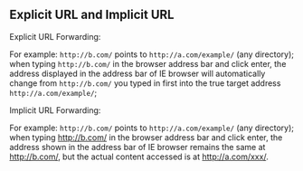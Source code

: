 ## **Explicit URL and Implicit URL**

Explicit URL Forwarding:

For example: `http://b.com/` points to `http://a.com/example/` (any directory); when typing `http://b.com/` in the browser address bar and click enter, the address displayed in the address bar of IE browser will automatically change from `http://b.com/` you typed in first into the true target address `http://a.com/example/`;

Implicit URL Forwarding:

For example: `http://b.com/` points to `http://a.com/example/` (any directory); when typing http://b.com/ in the browser address bar and click enter, the address shown in the address bar of IE browser remains the same at http://b.com/, but the actual content accessed is at http://a.com/xxx/.

 